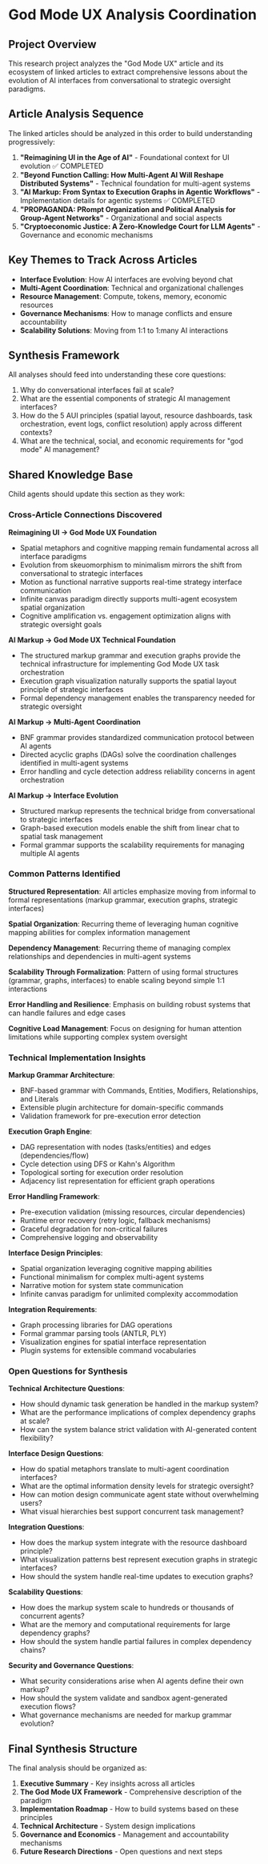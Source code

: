 # God Mode UX Analysis Coordination

## Project Overview
This research project analyzes the "God Mode UX" article and its ecosystem of linked articles to extract comprehensive lessons about the evolution of AI interfaces from conversational to strategic oversight paradigms.

## Article Analysis Sequence
The linked articles should be analyzed in this order to build understanding progressively:

1. **"Reimagining UI in the Age of AI"** - Foundational context for UI evolution ✅ COMPLETED
2. **"Beyond Function Calling: How Multi-Agent AI Will Reshape Distributed Systems"** - Technical foundation for multi-agent systems
3. **"AI Markup: From Syntax to Execution Graphs in Agentic Workflows"** - Implementation details for agentic systems ✅ COMPLETED
4. **"PROPAGANDA: PRompt Organization and Political Analysis for Group-Agent Networks"** - Organizational and social aspects
5. **"Cryptoeconomic Justice: A Zero-Knowledge Court for LLM Agents"** - Governance and economic mechanisms

## Key Themes to Track Across Articles
- **Interface Evolution**: How AI interfaces are evolving beyond chat
- **Multi-Agent Coordination**: Technical and organizational challenges
- **Resource Management**: Compute, tokens, memory, economic resources
- **Governance Mechanisms**: How to manage conflicts and ensure accountability
- **Scalability Solutions**: Moving from 1:1 to 1:many AI interactions

## Synthesis Framework
All analyses should feed into understanding these core questions:
1. Why do conversational interfaces fail at scale?
2. What are the essential components of strategic AI management interfaces?
3. How do the 5 AUI principles (spatial layout, resource dashboards, task orchestration, event logs, conflict resolution) apply across different contexts?
4. What are the technical, social, and economic requirements for "god mode" AI management?

## Shared Knowledge Base
Child agents should update this section as they work:

### Cross-Article Connections Discovered

**Reimagining UI → God Mode UX Foundation**
- Spatial metaphors and cognitive mapping remain fundamental across all interface paradigms
- Evolution from skeuomorphism to minimalism mirrors the shift from conversational to strategic interfaces
- Motion as functional narrative supports real-time strategy interface communication
- Infinite canvas paradigm directly supports multi-agent ecosystem spatial organization
- Cognitive amplification vs. engagement optimization aligns with strategic oversight goals

**AI Markup → God Mode UX Technical Foundation**
- The structured markup grammar and execution graphs provide the technical infrastructure for implementing God Mode UX task orchestration
- Execution graph visualization naturally supports the spatial layout principle of strategic interfaces
- Formal dependency management enables the transparency needed for strategic oversight

**AI Markup → Multi-Agent Coordination**
- BNF grammar provides standardized communication protocol between AI agents
- Directed acyclic graphs (DAGs) solve the coordination challenges identified in multi-agent systems
- Error handling and cycle detection address reliability concerns in agent orchestration

**AI Markup → Interface Evolution**
- Structured markup represents the technical bridge from conversational to strategic interfaces
- Graph-based execution models enable the shift from linear chat to spatial task management
- Formal grammar supports the scalability requirements for managing multiple AI agents

### Common Patterns Identified

**Structured Representation**: All articles emphasize moving from informal to formal representations (markup grammar, execution graphs, strategic interfaces)

**Spatial Organization**: Recurring theme of leveraging human cognitive mapping abilities for complex information management

**Dependency Management**: Recurring theme of managing complex relationships and dependencies in multi-agent systems

**Scalability Through Formalization**: Pattern of using formal structures (grammar, graphs, interfaces) to enable scaling beyond simple 1:1 interactions

**Error Handling and Resilience**: Emphasis on building robust systems that can handle failures and edge cases

**Cognitive Load Management**: Focus on designing for human attention limitations while supporting complex system oversight

### Technical Implementation Insights

**Markup Grammar Architecture**:
- BNF-based grammar with Commands, Entities, Modifiers, Relationships, and Literals
- Extensible plugin architecture for domain-specific commands
- Validation framework for pre-execution error detection

**Execution Graph Engine**:
- DAG representation with nodes (tasks/entities) and edges (dependencies/flow)
- Cycle detection using DFS or Kahn's Algorithm
- Topological sorting for execution order resolution
- Adjacency list representation for efficient graph operations

**Error Handling Framework**:
- Pre-execution validation (missing resources, circular dependencies)
- Runtime error recovery (retry logic, fallback mechanisms)
- Graceful degradation for non-critical failures
- Comprehensive logging and observability

**Interface Design Principles**:
- Spatial organization leveraging cognitive mapping abilities
- Functional minimalism for complex multi-agent systems
- Narrative motion for system state communication
- Infinite canvas paradigm for unlimited complexity accommodation

**Integration Requirements**:
- Graph processing libraries for DAG operations
- Formal grammar parsing tools (ANTLR, PLY)
- Visualization engines for spatial interface representation
- Plugin systems for extensible command vocabularies

### Open Questions for Synthesis

**Technical Architecture Questions**:
- How should dynamic task generation be handled in the markup system?
- What are the performance implications of complex dependency graphs at scale?
- How can the system balance strict validation with AI-generated content flexibility?

**Interface Design Questions**:
- How do spatial metaphors translate to multi-agent coordination interfaces?
- What are the optimal information density levels for strategic oversight?
- How can motion design communicate agent state without overwhelming users?
- What visual hierarchies best support concurrent task management?

**Integration Questions**:
- How does the markup system integrate with the resource dashboard principle?
- What visualization patterns best represent execution graphs in strategic interfaces?
- How should the system handle real-time updates to execution graphs?

**Scalability Questions**:
- How does the markup system scale to hundreds or thousands of concurrent agents?
- What are the memory and computational requirements for large dependency graphs?
- How should the system handle partial failures in complex dependency chains?

**Security and Governance Questions**:
- What security considerations arise when AI agents define their own markup?
- How should the system validate and sandbox agent-generated execution flows?
- What governance mechanisms are needed for markup grammar evolution?

## Final Synthesis Structure
The final analysis should be organized as:
1. **Executive Summary** - Key insights across all articles
2. **The God Mode UX Framework** - Comprehensive description of the paradigm
3. **Implementation Roadmap** - How to build systems based on these principles
4. **Technical Architecture** - System design implications
5. **Governance and Economics** - Management and accountability mechanisms
6. **Future Research Directions** - Open questions and next steps
